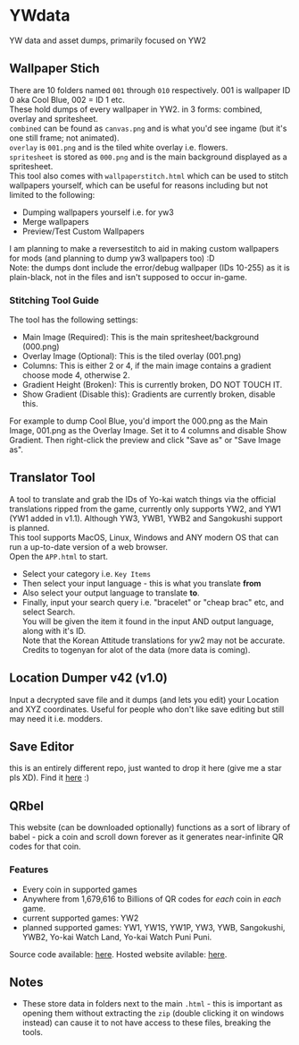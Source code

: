 # YWdata
YW data and asset dumps, primarily focused on YW2

## Wallpaper Stich
There are 10 folders named `001` through `010` respectively. 001 is wallpaper ID 0 aka Cool Blue, 002 = ID 1 etc.</br>
 These hold dumps of every wallpaper in YW2. in 3 forms: combined, overlay and spritesheet.</br>
`combined` can be found as `canvas.png` and is what you'd see ingame (but it's one still frame; not animated).</br>
`overlay` is `001.png` and is the tiled white overlay i.e. flowers.</br>
`spritesheet` is stored as `000.png` and is the main background displayed as a spritesheet.</br>
This tool also comes with `wallpaperstitch.html` which can be used to stitch wallpapers yourself, which can be useful for reasons including but not limited to the following:
* Dumping wallpapers yourself i.e. for yw3
* Merge wallpapers
* Preview/Test Custom Wallpapers</br>

I am planning to make a reversestitch to aid in making custom wallpapers for mods (and planning to dump yw3 wallpapers too) :D</br>
Note: the dumps dont include the error/debug wallpaper (IDs 10-255) as it is plain-black, not in the files and isn't supposed to occur in-game.

### Stitching Tool Guide
The tool has the following settings:
* Main Image (Required): This is the main spritesheet/background (000.png)
* Overlay Image (Optional): This is the tiled overlay (001.png)
* Columns: This is either 2 or 4, if the main image contains a gradient choose mode 4, otherwise 2.
* Gradient Height (Broken): This is currently broken, DO NOT TOUCH IT.
* Show Gradient (Disable this): Gradients are currently broken, disable this.</br>

For example to dump Cool Blue, you'd import the 000.png as the Main Image, 001.png as the Overlay Image. Set it to 4 columns and disable Show Gradient. Then right-click the preview and click "Save as" or "Save Image as".
  
## Translator Tool
A tool to translate and grab the IDs of Yo-kai watch things via the official translations ripped from the game, currently only supports YW2, and YW1 (YW1 added in v1.1). Although YW3, YWB1, YWB2 and Sangokushi support is planned.</br>
This tool supports MacOS, Linux, Windows and ANY modern OS that can run a up-to-date version of a web browser.</br>
Open the `APP.html` to start.
* Select your category i.e. `Key Items`
* Then select your input language - this is what you translate **from**
* Also select your output language to translate **to**.
* Finally, input your search query i.e. "bracelet" or "cheap brac" etc, and select Search.</br>
You will be given the item it found in the input AND output language, along with it's ID.</br>
Note that the Korean Attitude translations for yw2 may not be accurate.
Credits to togenyan for alot of the data (more data is coming).


## Location Dumper v42 (v1.0)
Input a decrypted save file and it dumps (and lets you edit) your Location and XYZ coordinates. Useful for people who don't like save editing but still may need it i.e. modders.

## Save Editor
this is an entirely different repo, just wanted to drop it here (give me a star pls XD). Find it [here](https://github.com/n123git/YWSaveEditor) :)

## QRbel
This website (can be downloaded optionally) functions as a sort of library of babel - pick a coin and scroll down forever as it generates near-infinite QR codes for that coin.

### Features
- Every coin in supported games
- Anywhere from 1,679,616 to Billions of QR codes for *each* coin in *each* game.
- current supported games: YW2
- planned supported games: YW1, YW1S, YW1P, YW3, YWB, Sangokushi, YWB2, Yo-kai Watch Land, Yo-kai Watch Puni Puni.

Source code available: [here](https://github.com/n123git/qrbel).
Hosted website avilable: [here](https://n123git.github.io/qrbel).

## Notes
- These store data in folders next to the main `.html` - this is important as opening them without extracting the `zip` (double clicking it on windows instead) can cause it to not have access to these files, breaking the tools.

